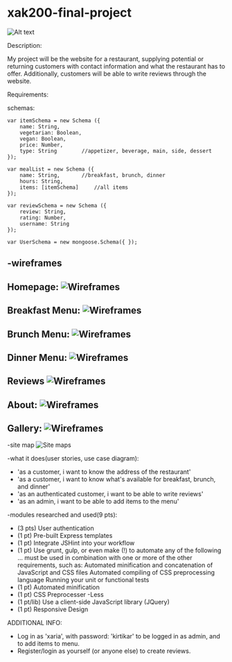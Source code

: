 # xak200-final-project

![Alt text](./documentation/cookies.jpg?raw=true "Optional Title")

Description:  

My project will be the website for a restaurant, supplying potential or returning customers with contact information and what the restaurant has to offer. Additionally, customers will be able to write reviews through the website.


Requirements:  

schemas:  

	var itemSchema = new Schema ({
		name: String,
		vegetarian: Boolean,
		vegan: Boolean,
		price: Number,
		type: String		//appetizer, beverage, main, side, dessert
	});

	var mealList = new Schema ({
		name: String,		//breakfast, brunch, dinner
		hours: String,
		items: [itemSchema]		//all items
	});

	var reviewSchema = new Schema ({
		review: String, 
		rating: Number,
		username: String
	});
	
	var UserSchema = new mongoose.Schema({ });

-wireframes
----------------------------------------------------------------
Homepage:
![Wireframes](./documentation/Homepage.png?raw=true "Wireframes")
----------------------------------------------------------------
Breakfast Menu:
![Wireframes](./documentation/Breakfast.png?raw=true "Wireframes")
----------------------------------------------------------------
Brunch Menu:
![Wireframes](./documentation/Brunch.png?raw=true "Wireframes")
----------------------------------------------------------------
Dinner Menu:
![Wireframes](./documentation/Dinner.png?raw=true "Wireframes")
----------------------------------------------------------------
Reviews
![Wireframes](./documentation/Reviews.png?raw=true "Wireframes")
----------------------------------------------------------------
About:
![Wireframes](./documentation/About.png?raw=true "Wireframes")
----------------------------------------------------------------
Gallery:
![Wireframes](./documentation/Gallery.png?raw=true "Wireframes")
----------------------------------------------------------------

-site map
![Site maps](./documentation/sitemap.png?raw=true "Site Maps")

-what it does(user stories, use case diagram):
* 'as a customer, i want to know the address of the restaurant'
* 'as a customer, i want to know what's available for breakfast, brunch, and dinner'
* 'as an authenticated customer, i want to be able to write reviews'
* 'as an admin, i want to be able to add items to the menu'

-modules researched and used(9 pts):
* (3 pts) User authentication 
* (1 pt) Pre-built Express templates
* (1 pt) Integrate JSHint into your workflow
* (1 pt) Use grunt, gulp, or even make (!) to automate any of the following … must be used in combination with one or more of the other requirements, such as:
	Automated minification and concatenation of JavaScript and CSS files
	Automated compiling of CSS preprocessing language
	Running your unit or functional tests
* (1 pt) Automated minification
* (1 pt) CSS Preprocesser -Less
* (1 pt/lib) Use a client-side JavaScript library (JQuery)
* (1 pt) Responsive Design 

ADDITIONAL INFO:
* Log in as 'xaria', with password: 'kirtikar' to be logged in as admin, and to add items to menu.
* Register/login as yourself (or anyone else) to create reviews.